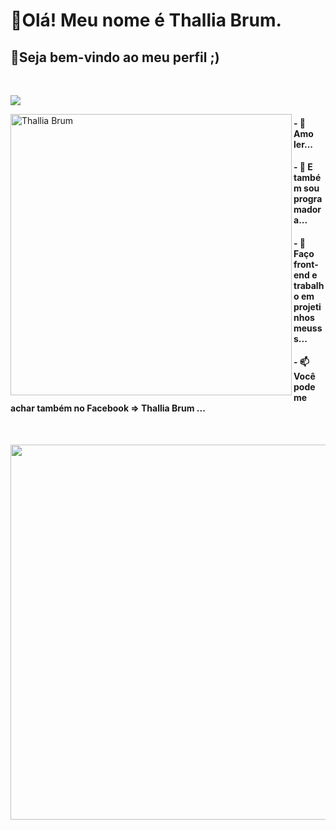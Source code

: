 # 🌸Olá! Meu nome é Thallia Brum.
## 🌸Seja bem-vindo ao meu perfil ;)

<br>

<p>
  <img src="https://user-images.githubusercontent.com/79876271/124192717-1c54b980-da9c-11eb-9162-aaa3a819e000.png"
</p>
  
 <!-- linguagens -->

<div>
  <p>
    <img align="left" width="450px" src="https://github-readme-stats.vercel.app/api/top-langs/?username=ThalliaB&layout=compact&theme=graywhite&title_color=268bd2" alt="Thallia    Brum" />
  </p>
  
<!--   <p>
    <img src="https://camo.githubusercontent.com/0fc1d7cc5a69428430d6ed2dde4c181b89d539e759fe3ffba93d055f1c94dd8f/68747470733a2f2f6769746875622d726561646d652d73746174732e76657263656c2e6170702f6170693f757365726e616d653d7374726f6e677265656e26636f756e745f707269766174653d747275652673686f775f69636f6e733d74727565267468656d653d6772617977686974652669636f6e5f636f6c6f723d323638626432267469746c655f636f6c6f723d323638626432">
  </p> -->
</div>  
  
 #### - 👀 Amo ler...
 #### - 🌱 E também sou programadora...
 #### - 💞️ Faço front-end e trabalho em projetinhos meusss...
 #### - 📫 Você pode me achar também no Facebook => Thallia Brum ...
  


<br>
<!-- Octocat -->
<p>
  <img align="left" width="600px" src="https://user-images.githubusercontent.com/79876271/124362082-4ecff500-dc09-11eb-9f13-539e44ddc5be.png"
</p> 
  





<!---
ThalliaB/ThalliaB is a ✨ special ✨ repository because its `README.md` (this file) appears on your GitHub profile.
You can click the Preview link to take a look at your changes.
--->
